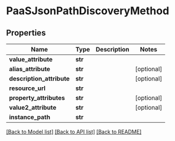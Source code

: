 # PaaSJsonPathDiscoveryMethod

## Properties
Name | Type | Description | Notes
------------ | ------------- | ------------- | -------------
**value_attribute** | **str** |  | 
**alias_attribute** | **str** |  | [optional] 
**description_attribute** | **str** |  | [optional] 
**resource_url** | **str** |  | 
**property_attributes** | **str** |  | [optional] 
**value2_attribute** | **str** |  | [optional] 
**instance_path** | **str** |  | 

[[Back to Model list]](../README.md#documentation-for-models) [[Back to API list]](../README.md#documentation-for-api-endpoints) [[Back to README]](../README.md)

